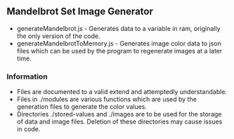 ## Mandelbrot Set Image Generator

- generateMandelbrot.js - Generates data to a variable in ram, originally the only version of the code.
- generateMandelbrotToMemory.js - Generates image color data to json files which can be used by the program to regenerate images at a later time.

### Information

- Files are documented to a valid extend and attemptedly understandable.
- Files in ./modules are various functions which are used by the generation files to generate the color values.
- Directories ./stored-values and ./images are to be used for the storage of data and image files. Deletion of these directories may cause issues in code.